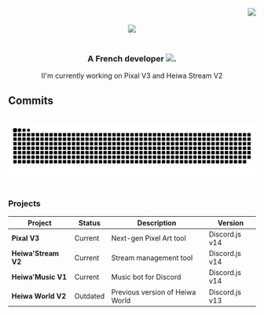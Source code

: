 <img align="right" src="https://visitor-badge.laobi.icu/badge?page_id=heiwafr" />
<div>
<br/>
<br/>
<div align="center"><img src="https://media.discordapp.net/attachments/1143659816221409311/1249070541793525831/IMG_20240608_203842.png?ex=6665f717&is=6664a597&hm=da13a84181a8ee81d7dd1e9d247084a059b45def5a6b3fe2b4f1059ac80ad141&=&format=webp&quality=lossless&width=605&height=203"/></div>
<br/>
<h3 align="center">A French developer <img src="https://cdn.discordapp.com/emojis/1233113759103451207.webp" alt="." width="20" height="20"/></h3>
<div align="center">II'm currently working on Pixal V3 and Heiwa Stream V2</div>

<h2>Commits</h2>
<br>
<div align="center">
  <img alt="snake eating my contributions" src="https://raw.githubusercontent.com/6c0-o/6c0-o/output/github-contribution-grid-snake-dark.svg#gh-dark-mode-only" />
  <br/><br/>
</div>

### Projects
| Project            | Status    | Description                       | Version         |
|--------------------|-----------|-----------------------------------|-----------------|
| **Pixal V3**       | Current   | Next-gen Pixel Art tool           | Discord.js v14  |
| **Heiwa'Stream V2**| Current   | Stream management tool            | Discord.js v14  |
| **Heiwa'Music V1** | Current   | Music bot for Discord             | Discord.js v14  |
| **Heiwa World V2** | Outdated  | Previous version of Heiwa World   | Discord.js v13  |
